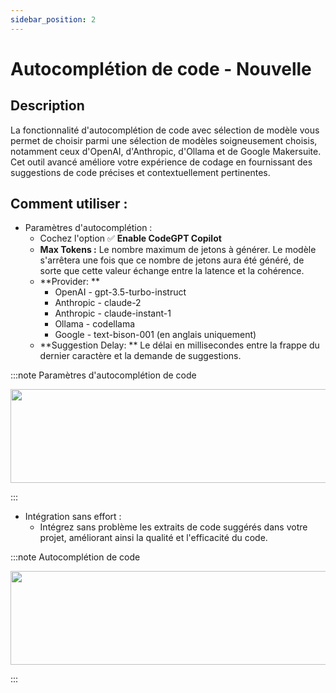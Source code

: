 ```yaml
---
sidebar_position: 2
---
```


# Autocomplétion de code - Nouvelle

## Description
La fonctionnalité d'autocomplétion de code avec sélection de modèle vous permet de choisir parmi une sélection de modèles soigneusement choisis, notamment ceux d'OpenAI, d'Anthropic, d'Ollama et de Google Makersuite. Cet outil avancé améliore votre expérience de codage en fournissant des suggestions de code précises et contextuellement pertinentes.

## Comment utiliser :
- Paramètres d'autocomplétion :
    - Cochez l'option ✅ **Enable CodeGPT Copilot**
    - **Max Tokens :** Le nombre maximum de jetons à générer. Le modèle s'arrêtera une fois que ce nombre de jetons aura été généré, de sorte que cette valeur échange entre la latence et la cohérence.
    - **Provider: **
        - OpenAI - gpt-3.5-turbo-instruct
        - Anthropic - claude-2
        - Anthropic - claude-instant-1
        - Ollama - codellama
        - Google - text-bison-001 (en anglais uniquement)
    - **Suggestion Delay: ** Le délai en millisecondes entre la frappe du dernier caractère et la demande de suggestions.

:::note Paramètres d'autocomplétion de code
<p align="center">
      <img width="600" height="150" src="https://github.com/davila7/code-gpt-docs/assets/6216945/b4b09276-bc7e-4a8d-847b-371a8bd34488" />
</p>
:::

- Intégration sans effort :
    - Intégrez sans problème les extraits de code suggérés dans votre projet, améliorant ainsi la qualité et l'efficacité du code.

:::note Autocomplétion de code
<p align="center">
      <img width="600" height="150" src="https://github.com/davila7/code-gpt-docs/assets/6216945/cc3bb10a-5528-4671-8cc7-522e957e2bdd" />
</p>
:::
